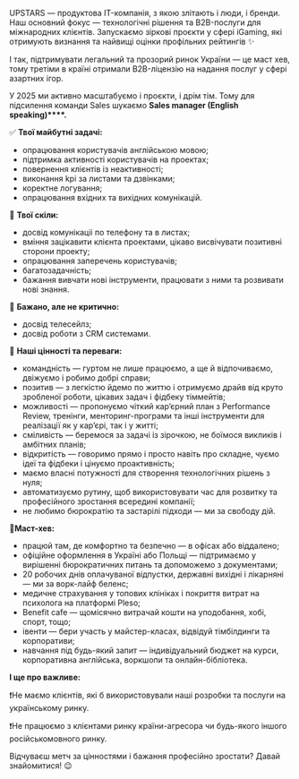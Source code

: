UPSTARS — продуктова IT-компанія, з якою злітають і люди, і бренди. Наш
основний фокус — технологічні рішення та B2B-послуги для міжнародних клієнтів.
Запускаємо зіркові проєкти у сфері iGaming, які отримують визнання та найвищі
оцінки профільних рейтингів ✨

І так, підтримувати легальний та прозорий ринок України — це маст хев, тому
третіми в країні отримали B2B-ліцензію на надання послуг у сфері азартних
ігор.

У 2025 ми активно масштабуємо і проєкти, і дрім тім. Тому для підсилення
команди Sales шукаємо **Sales manager (English speaking)****.**  
  

✅ **Твої майбутні задачі:**

  * опрацювання користувачів англійською мовою;
  * підтримка активності користувачів на проектах;
  * повернення клієнтів із неактивності;
  * виконання kpi за листами та дзвінками;
  * коректне логування;
  * опрацювання вхідних та вихідних комунікацій.

💪 **Твої скіли:**

  * досвід комунікаціі по телефону та в листах;
  * вміння зацікавити клієнта проектами, цікаво висвічувати позитивні сторони проекту;
  * опрацювання заперечень користувачів;
  * багатозадачність;
  * бажання вивчати нові інструменти, працювати з ними та розвивати нові знання.

🤞 **Бажано, але не критично:**

  * досвід телесейлз;
  * досвід роботи з CRM системами.

🌟 **Наші цінності та переваги:**

  * командність — гуртом не лише працюємо, а ще й відпочиваємо, двіжуємо і робимо добрі справи;
  * позитив — з легкістю йдемо по життю і отримуємо драйв від круто зробленої роботи, цікавих задач і фідбеку тіммейтів;
  * можливості — пропонуємо чіткий кар’єрний план з Performance Review, тренінги, менторинг-програми та інші інструменти для реалізації як у карʼєрі, так і у житті;
  * сміливість — беремося за задачі із зірочкою, не боїмося викликів і амбітних планів;
  * відкритість — говоримо прямо і просто навіть про складне, чуємо ідеї та фідбеки і цінуємо проактивність;
  * маємо власні потужності для створення технологічних рішень з нуля;
  * автоматизуємо рутину, щоб використовувати час для розвитку та професійного зростання всередині компанії;
  * не любимо бюрократію та застарілі підходи — ми за свободу дій.

🍪**Маст-хев:**

  * працюй там, де комфортно та безпечно — в офісах або віддалено;
  * офіційне оформлення в Україні або Польщі — підтримаємо у вирішенні бюрократичних питань та допоможемо з документами;
  * 20 робочих днів оплачуваної відпустки, державні вихідні і лікарняні — ми за ворк-лайф беленс;
  * медичне страхування у топових клініках і покриття витрат на психолога на платформі Pleso;
  * Benefit cafe — щомісячно витрачай кошти на уподобання, хобі, спорт, тощо;
  * івенти — бери участь у майстер-класах, відвідуй тімбілдинги та корпоративи;
  * навчання під будь-який запит — індивідуальний бюджет на курси, корпоративна англійська, воркшопи та онлайн-бібліотека.

**І ще про важливе:**

❗️Не маємо клієнтів, які б використовували наші розробки та послуги на
українському ринку.

❗️Не працюємо з клієнтами ринку країни-агресора чи будь-якого іншого
російськомовного ринку.

Відчуваєш метч за цінностями і бажання професійно зростати? Давай знайомитися!
😉